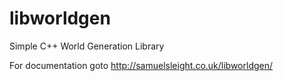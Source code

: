 libworldgen
===========

Simple C++ World Generation Library

For documentation goto http://samuelsleight.co.uk/libworldgen/
